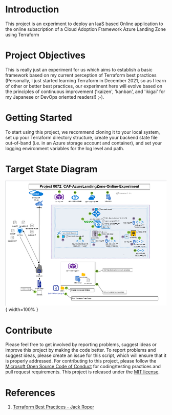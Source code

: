 # Introduction 

This project is an experiment to deploy an IaaS based Online application to the online subscription of a Cloud Adoption Framework Azure Landing Zone using Terraform

# Project Objectives

This is really just an experiment for us which aims to establish a basic framework based on my current perception of Terraform best practices (Personally, I just started learning Terraform in December 2021, so as I learn of other or better best practices, our experiment here will evolve based on the principles of continuous improvement ('kaizen', 'kanban', and 'ikigai' for my Japanese or DevOps oriented readers!) ;-).

# Getting Started

To start using this project, we recommend cloning it to your local system, set up your Terraform directory structure, create your backend state file out-of-band (i.e. in an Azure storage account and container), and set your logging environment variables for the log level and path.

# Target State Diagram

![_Figure: Target State Diagram_](./doc/images/0072-tsd-diagram.png "TSD"){ width=100% }
# Contribute
Please feel free to get involved by reporting problems, suggest ideas or improve this project by making the code better. 
To report problems and suggest ideas, please create an issue for this script, which will ensure that it is properly addressed.
For contributing to this project, please follow the [Microsoft Open Source Code of Conduct](https://opensource.microsoft.com/codeofconduct/) for coding/testing practices and pull request requirements.
This project is released under the [MIT license](https://mit-license.org/).

# References

1. [Terraform Best Practices - Jack Roper](https://medium.com/codex/terraform-best-practices-how-to-structure-your-terraform-projects-b5b050eab554)